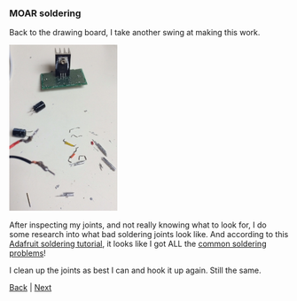 ### MOAR soldering

Back to the drawing board, I take another swing at making this work.

<a href="img/circuit_board_redo.JPG"><img src="img/circuit_board_redo.JPG" height="300"></a>

After inspecting my joints, and not really knowing what to look for, I do some research into what bad soldering joints look like. And according to this [Adafruit soldering tutorial](https://learn.adafruit.com/adafruit-guide-excellent-soldering/tools), it looks like I got ALL the [common soldering problems](https://learn.adafruit.com/adafruit-guide-excellent-soldering/common-problems)!

I clean up the joints as best I can and hook it up again. Still the same.

[Back](24.md) | [Next](26.md)
